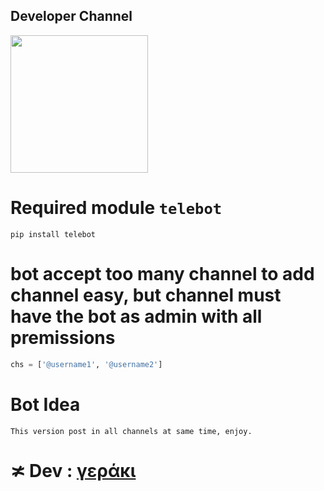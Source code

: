 
## Developer Channel ##
   <a href="https://t.me/+dXGotek2_RdjMWM8"><img src="https://img.shields.io/badge/My%20Channel%3F-here-inactive?&style=plastic?&logo=telegram" width=220px></a></p>
# Required module `telebot` 
```commandline
pip install telebot
```
# bot accept too many channel to add channel easy, but channel must have the bot as admin with all premissions
```python
chs = ['@username1', '@username2']
```
# Bot Idea
```commandline
This version post in all channels at same time, enjoy.
```
# ≭ Dev : [γεράκι](https://t.me/unredo)

